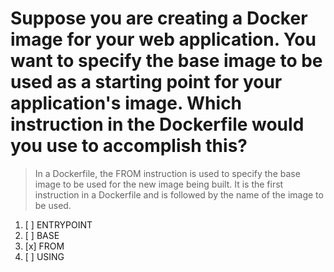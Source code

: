 # Suppose you are creating a Docker image for your web application. You want to specify the base image to be used as a starting point for your application's image. Which instruction in the Dockerfile would you use to accomplish this?

> In a Dockerfile, the FROM instruction is used to specify the base image to be used for the new image being built. It is the first instruction in a Dockerfile and is followed by the name of the image to be used.

1. [ ] ENTRYPOINT
1. [ ] BASE
1. [x] FROM
1. [ ] USING
